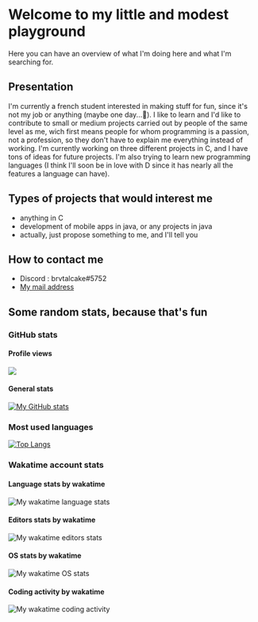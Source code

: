 # Welcome to my little and modest playground
Here you can have an overview of what I'm doing here and what I'm searching for.
## Presentation
I'm currently a french student interested in making stuff for fun, since it's not my job or anything (maybe one day...🤔). 
I like to learn and I'd like to contribute to small or medium projects carried out by people of the same level as me, wich first means people for whom programming is a passion, not a profession, so they don't have to explain me everything instead of working.
I'm currently working on three different projects in C, and I have tons of ideas for future projects. I'm also trying to learn new programming languages (I think I'll soon be in love with D since it has nearly all the features a language can have).  
## Types of projects that would interest me
- anything in C
- development of mobile apps in java, or any projects in java
- actually, just propose something to me, and I'll tell you
## How to contact me
- Discord : brvtalcake#5752
- [My mail address](mailto:axlpascon@gmail.com)

## Some random stats, because that's fun
### GitHub stats
#### Profile views
![](https://komarev.com/ghpvc/?username=brvtalcake&style=plastic&color=green)
#### General stats
[![My GitHub stats](https://github-readme-stats-sigma-five.vercel.app/api?username=brvtalcake&show_icons=true&theme=solarized-light&count_private=true)](https://github.com/anuraghazra/github-readme-stats)
### Most used languages
[![Top Langs](https://github-readme-stats-sigma-five.vercel.app/api/top-langs/?username=brvtalcake&lang_count=10)](https://github.com/anuraghazra/github-readme-stats)
### Wakatime account stats
#### Language stats by wakatime
![My wakatime language stats](https://wakatime.com/share/@brvtalcake/ee913842-4349-474d-afa7-939dfef61e57.svg)
#### Editors stats by wakatime
![My wakatime editors stats](https://wakatime.com/share/@brvtalcake/d49f9855-cc76-4647-a7d8-4b6d1e2237b9.svg)
#### OS stats by wakatime
![My wakatime OS stats](https://wakatime.com/share/@brvtalcake/5bc6c90d-834e-4f34-9822-59b3ab1fe75b.svg)
#### Coding activity by wakatime
![My wakatime coding activity](https://wakatime.com/share/@brvtalcake/9a96bd92-34f8-4eba-ae71-616500c3a795.svg)
